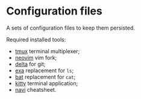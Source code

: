 Configuration files
====================

A sets of configuration files to keep them persisted.

Required installed tools:
- [tmux](https://github.com/tmux/tmux) terminal multiplexer;
- [neovim](https://github.com/neovim/neovim) vim fork;
- [delta](https://github.com/dandavison/delta) for git;
- [exa](https://github.com/ogham/exa) replacement for `ls`;
- [bat](https://github.com/sharkdp/bat) replacement for `cat`;
- [kitty](https://github.com/kovidgoyal/kitty) terminal application;
- [navi](https://github.com/denisidoro/navi) cheatsheet.
